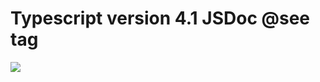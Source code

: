 # Typescript version 4.1 JSDoc @see tag

[![](https://img.shields.io/endpoint?url=https://raw.githubusercontent.com/cncolder/demo/master/shields/codesandbox.json)](https://githubbox.com/cncolder/demo/tree/master/typescript/version-4-1-jsdoc-see-tag)
